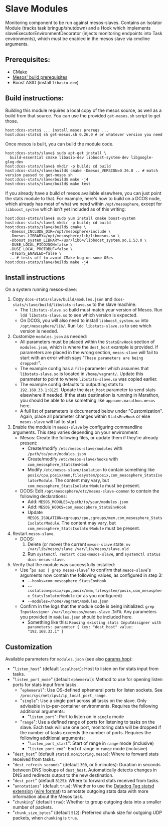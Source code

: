 # Slave Modules
Monitoring component to be run against mesos-slaves. Contains an Isolator Module (tracks task bringup/shutdown) and a Hook which implements slaveExecutorEnvironmentDecorator (injects monitoring endpoints into Task environments), which must be enabled in the mesos slave via cmdline arguments.

## Prerequisites:

- CMake
- [Mesos' build prerequisites](http://mesos.apache.org/gettingstarted/)
- Boost ASIO (install ```libasio-dev```)

## Build instructions:

Building this module requires a local copy of the mesos source, as well as a build from that source. You can use the provided ```get-mesos.sh``` script to get those.

```
host:dcos-stats$ ... install mesos prereqs ...
host:dcos-stats$ sh get-mesos.sh 0.26.0 # or whatever version you need
```

Once mesos is built, you can build the module code.

```
host:dcos-stats/slave$ sudo apt-get install \
  build-essential cmake libasio-dev libboost-system-dev libgoogle-glog-dev
host:dcos-stats/slave$ mkdir -p build; cd build
host:dcos-stats/slave/build$ cmake -Dmesos_VERSION=0.26.0 .. # match version passed to get-mesos.sh
host:dcos-stats/slave/build$ make -j4
host:dcos-stats/slave/build$ make test
```

If you already have a build of mesos available elsewhere, you can just point the stats module to that. For example, here's how to build on a DCOS node, which already has most of what we need within ```/opt/mesosphere```, except for ```libboost_system``` which isn't yet included as of this writing:

```
host:dcos-stats/slave$ sudo yum install cmake boost-system
host:dcos-stats/slave$ mkdir -p build; cd build
host:dcos-stats/slave/build$ cmake \
  -Dmesos_INCLUDE_DIR=/opt/mesosphere/include \
  -Dmesos_LIBRARY=/opt/mesosphere/lib/libmesos.so \
  -Dboost_system_LIBRARY=/usr/lib64/libboost_system.so.1.53.0 \
  -DUSE_LOCAL_PICOJSON=false \
  -DUSE_LOCAL_PROTOBUF=false \
  -DTESTS_ENABLED=false \
  .. # tests off to avoid CMake bug on some OSes
host:dcos-stats/slave/build$ make -j4
```

## Install instructions

On a system running mesos-slave:

1. Copy ```dcos-stats/slave/build/modules.json``` and ```dcos-stats/slave/build/libstats-slave.so``` to the slave machine.
   * The ```libstats-slave.so``` build must match your version of Mesos. Run ```ldd libstats-slave.so``` to see which version is expected.
   * On DCOS, you will also need to install ```libboost_system.so``` into ```/opt/mesosphere/lib/```. Run ```ldd libstats-slave.so``` to see which version is needed.
2. Customize ```modules.json``` as needed:
   - All parameters must be placed within the ```StatsEnvHook``` section of ```modules.json```, which is where the ```dest_host``` example is provided. If parameters are placed in the wrong section, ```mesos-slave``` will fail to start with an error which says "```These parameters are being dropped!```".
   - The example config has a ```file``` parameter which assumes that ```libstats-slave.so``` is located in ```/home/vagrant/```. Update this parameter to point to where ```libstats-slave.so``` was copied earlier.
   - The example config defaults to outputting stats to ```192.168.33.1:8125```. Update the ```dest_host``` parameter to send stats elsewhere if needed. If the stats destination is running in Marathon, you should be able to use something like ```appname.marathon.mesos``` here.
   - A full list of parameters is documented below under "Customization". Again, place all parameter changes within ```StatsEnvHook``` or else ```mesos-slave``` will fail to start.
3. Enable the module in ```mesos-slave``` by configuring commandline arguments. This step varies depending on your environment:
   * Mesos: Create the following files, or update them if they're already present:
     - Create/modify ```/etc/mesos-slave/modules``` with ```/path/to/your/modules.json```
     - Create/modify ```/etc/mesos-slave/hooks``` with ```com_mesosphere_StatsEnvHook```
     - Modify ```/etc/mesos-slave/isolation``` to contain something like ```posix/cpu,posix/mem,filesystem/posix,com_mesosphere_StatsIsolatorModule```. The content may vary, but ```com_mesosphere_StatsIsolatorModule``` must be present.
   * DCOS: Edit ```/opt/mesosphere/etc/mesos-slave-common``` to contain the following declarations:
     - Add: ```MESOS_MODULES=/path/to/your/modules.json```
     - Add: ```MESOS_HOOKS=com_mesosphere_StatsEnvHook```
     - Update ```MESOS_ISOLATION=cgroups/cpu,cgroups/mem,com_mesosphere_StatsIsolatorModule```. The content may vary, but ```com_mesosphere_StatsIsolatorModule``` must be present.
4. Restart ```mesos-slave```.
   * DCOS:
      1. Delete (or move) the current ```mesos-slave``` state: ```mv /var/lib/mesos/slave /var/lib/mesos/slave.old```
      2. Run ```systemctl restart dcos-mesos-slave```, and ```systemctl status dcos-mesos-slave```.
5. Verify that the module was successfully installed:
   - Use "```ps aux | grep mesos-slave```" to confirm that ```mesos-slave```'s arguments now contain the following values, as configured in step 3:
      - ```--hooks=com_mesosphere_StatsEnvHook```
      - ```--isolation=posix/cpu,posix/mem,filesystem/posix,com_mesosphere_StatsIsolatorModule``` (or as you configured)
      - ```--modules=/home/vagrant/modules.json```
   - Confirm in the logs that the module code is being initialized: ```grep InputAssigner /var/log/mesos/mesos-slave.INFO```. Any parameters you provided in ```modules.json``` should be included here.
      - Something like this: ```Reusing existing stats InputAssigner with parameters: parameter { key: "dest_host" value: "192.168.33.1" }```

## Customization

Available parameters for ```modules.json``` (see also [params.hpp](https://github.com/mesosphere/dcos-stats/blob/master/slave/params.hpp)):

- "```listen_host```" (default ```localhost```): Host to listen on for stats input from tasks.
- "```listen_port_mode```" (default ```ephemeral```): Method to use for opening listen ports for stats input from tasks.
    - "```ephemeral```": Use OS-defined ephemeral ports for listen sockets. See ```/proc/sys/net/ipv4/ip_local_port_range```.
    - "```single```": Use a single port across all tasks on the slave. Only advisable in ip-per-container environments. Requires the following additional arguments:
        - "```listen_port```": Port to listen on in ```single``` mode
    - "```range```": Use a defined range of ports for listening to tasks on the slave. Each task will use one port, monitoring data will be dropped if the number of tasks exceeds the number of ports. Requires the following additional arguments:
        - "```listen_port_start```": Start of range in ```range``` mode (inclusive)
        - "```listen_port_end```": End of range in ```range``` mode (inclusive)
- "```dest_host```" (default ```statsd.monitoring.mesos```): Where to forward stats received from tasks.
- "```dest_refresh_seconds```" (default ```300```, or 5 minutes): Duration in seconds between DNS lookups of ```dest_host```. Automatically detects changes in DNS and redirects output to the new destination.
- "```dest_port```" (default ```8125```): Where to forward stats received from tasks.
- "```annotations```" (default ```true```): Whether to use the [Datadog Tag statsd extension](http://docs.datadoghq.com/guides/dogstatsd/) ([wire format](https://github.com/DataDog/dogstatsd-python/blob/master/statsd.py#L178)) to annotate outgoing stats data with more information about the Mesos task.
- "```chunking```" (default ```true```): Whether to group outgoing data into a smaller number of packets.
- "```chunk_size_bytes```" (default ```512```): Preferred chunk size for outgoing UDP packets, when ```chunking``` is ```true```.
